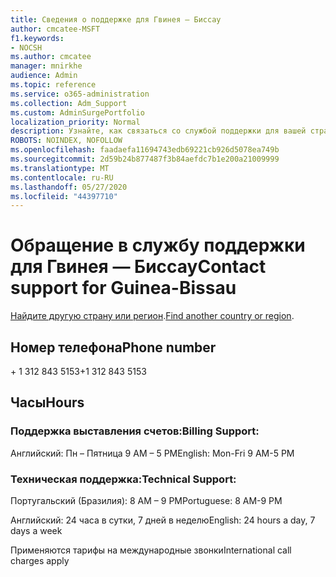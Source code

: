 ```yaml
---
title: Сведения о поддержке для Гвинея — Биссау
author: cmcatee-MSFT
f1.keywords:
- NOCSH
ms.author: cmcatee
manager: mnirkhe
audience: Admin
ms.topic: reference
ms.service: o365-administration
ms.collection: Adm_Support
ms.custom: AdminSurgePortfolio
localization_priority: Normal
description: Узнайте, как связаться со службой поддержки для вашей страны или региона.
ROBOTS: NOINDEX, NOFOLLOW
ms.openlocfilehash: faadaefa11694743edb69221cb926d5078ea749b
ms.sourcegitcommit: 2d59b24b877487f3b84aefdc7b1e200a21009999
ms.translationtype: MT
ms.contentlocale: ru-RU
ms.lasthandoff: 05/27/2020
ms.locfileid: "44397710"
---
```

# <a name="contact-support-for-guinea-bissau"></a><span data-ttu-id="97c91-103">Обращение в службу поддержки для Гвинея — Биссау</span><span class="sxs-lookup"><span data-stu-id="97c91-103">Contact support for Guinea-Bissau</span></span>

<span data-ttu-id="97c91-104">[Найдите другую страну или регион](../contact-support-for-business-products.md).</span><span class="sxs-lookup"><span data-stu-id="97c91-104">[Find another country or region](../contact-support-for-business-products.md).</span></span>

## <a name="phone-number"></a><span data-ttu-id="97c91-105">Номер телефона</span><span class="sxs-lookup"><span data-stu-id="97c91-105">Phone number</span></span>
<span data-ttu-id="97c91-106">+ 1 312 843 5153</span><span class="sxs-lookup"><span data-stu-id="97c91-106">+1 312 843 5153</span></span>

## <a name="hours"></a><span data-ttu-id="97c91-107">Часы</span><span class="sxs-lookup"><span data-stu-id="97c91-107">Hours</span></span>
### <a name="billing-support"></a><span data-ttu-id="97c91-108">Поддержка выставления счетов:</span><span class="sxs-lookup"><span data-stu-id="97c91-108">Billing Support:</span></span>

<span data-ttu-id="97c91-109">Английский: Пн – Пятница 9 AM – 5 PM</span><span class="sxs-lookup"><span data-stu-id="97c91-109">English: Mon-Fri 9 AM-5 PM</span></span>

### <a name="technical-support"></a><span data-ttu-id="97c91-110">Техническая поддержка:</span><span class="sxs-lookup"><span data-stu-id="97c91-110">Technical Support:</span></span>

<span data-ttu-id="97c91-111">Португальский (Бразилия): 8 AM – 9 PM</span><span class="sxs-lookup"><span data-stu-id="97c91-111">Portuguese: 8 AM-9 PM</span></span>

<span data-ttu-id="97c91-112">Английский: 24 часа в сутки, 7 дней в неделю</span><span class="sxs-lookup"><span data-stu-id="97c91-112">English: 24 hours a day, 7 days a week</span></span>

<span data-ttu-id="97c91-113">Применяются тарифы на международные звонки</span><span class="sxs-lookup"><span data-stu-id="97c91-113">International call charges apply</span></span>
